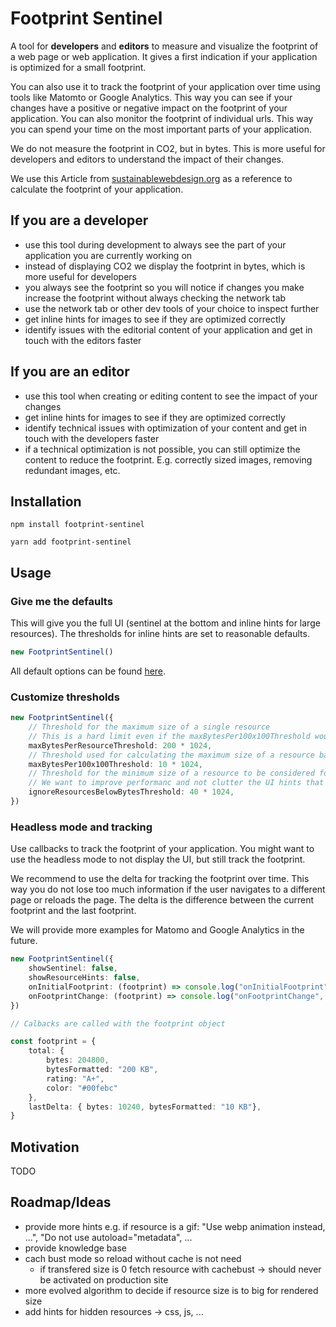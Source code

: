 # Footprint Sentinel

A tool for **developers** and **editors** to measure and visualize the footprint of a web page or web application. It gives a first indication if your application 
is optimized for a small footprint. 

You can also use it to track the footprint of your application over time using tools like Matomto or Google Analytics. This way you 
can see if your changes have a positive or negative impact on the footprint of your application. You can also monitor the footprint
of individual urls. This way you can spend your time on the most important parts of your application.

We do not measure the footprint in CO2, but in bytes. This is more useful for developers and editors to understand the impact of their changes.

We use this Article from [sustainablewebdesign.org](https://sustainablewebdesign.org/digital-carbon-ratings/) as a reference to calculate the footprint of your
application.

## If you are a developer

* use this tool during development to always see the part of your application you are currently working on
* instead of displaying CO2 we display the footprint in bytes, which is more useful for developers
* you always see the footprint so you will notice if changes you make increase the footprint without always checking the network tab
* use the network tab or other dev tools of your choice to inspect further
* get inline hints for images to see if they are optimized correctly
* identify issues with the editorial content of your application and get in touch with the editors faster

## If you are an editor

* use this tool when creating or editing content to see the impact of your changes
* get inline hints for images to see if they are optimized correctly
* identify technical issues with optimization of your content and get in touch with the developers faster
* if a technical optimization is not possible, you can still optimize the content to reduce the footprint. E.g. correctly sized images, 
  removing redundant images, etc.

## Installation

`npm install footprint-sentinel`

`yarn add footprint-sentinel`

## Usage

### Give me the defaults

This will give you the full UI (sentinel at the bottom and inline hints for large resources).
The thresholds for inline hints are set to reasonable defaults.

```ts
new FootprintSentinel()
```

All default options can be found [here](src/FSOptions.ts).

### Customize thresholds

```ts
new FootprintSentinel({
    // Threshold for the maximum size of a single resource
    // This is a hard limit even if the maxBytesPer100x100Threshold would allow a bigger resources.
    maxBytesPerResourceThreshold: 200 * 1024,
    // Threshold used for calculating the maximum size of a resource based on its rendered size.
    maxBytesPer100x100Threshold: 10 * 1024,
    // Threshold for the minimum size of a resource to be considered for inline hints.
    // We want to improve performanc and not clutter the UI hints that have a very small impact.
    ignoreResourcesBelowBytesThreshold: 40 * 1024,
})
```

### Headless mode and tracking

Use callbacks to track the footprint of your application. You might want to use the headless mode to not display the UI, but still track the footprint.

We recommend to use the delta for tracking the footprint over time. This way you do not lose too much information if the user
navigates to a different page or reloads the page. The delta is the difference between the current footprint and the last footprint.

We will provide more examples for Matomo and Google Analytics in the future.

```ts
new FootprintSentinel({
    showSentinel: false,
    showResourceHints: false,
    onInitialFootprint: (footprint) => console.log("onInitialFootprint", footprint),
    onFootprintChange: (footprint) => console.log("onFootprintChange", footprint)
})
```

```ts
// Calbacks are called with the footprint object

const footprint = {
    total: {
        bytes: 204800,
        bytesFormatted: "200 KB",
        rating: "A+",
        color: "#00febc"
    },
    lastDelta: { bytes: 10240, bytesFormatted: "10 KB"},
}
```

## Motivation

TODO


## Roadmap/Ideas

* provide more hints e.g. if resource is a gif: "Use webp animation instead, ...", "Do not use autoload="metadata", ...
* provide knowledge base
* cach bust mode so reload without cache is not need
	* if transfered size is 0 fetch resource with cachebust -> should never be activated on production site
* more evolved algorithm to decide if resource size is to big for rendered size
* add hints for hidden resources -> css, js, ...
